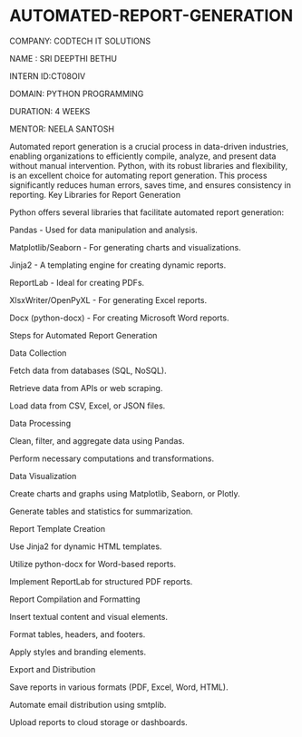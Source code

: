 # AUTOMATED-REPORT-GENERATION

COMPANY: CODTECH IT SOLUTIONS

NAME : SRI DEEPTHI BETHU

INTERN ID:CT08OIV

DOMAIN: PYTHON PROGRAMMING

DURATION: 4 WEEKS

MENTOR: NEELA SANTOSH

Automated report generation is a crucial process in data-driven industries, enabling organizations to efficiently compile, analyze, and present data without manual intervention. Python, with its robust libraries and flexibility, is an excellent choice for automating report generation. This process significantly reduces human errors, saves time, and ensures consistency in reporting.
Key Libraries for Report Generation

Python offers several libraries that facilitate automated report generation:

Pandas - Used for data manipulation and analysis.

Matplotlib/Seaborn - For generating charts and visualizations.

Jinja2 - A templating engine for creating dynamic reports.

ReportLab - Ideal for creating PDFs.

XlsxWriter/OpenPyXL - For generating Excel reports.

Docx (python-docx) - For creating Microsoft Word reports.

Steps for Automated Report Generation

Data Collection

Fetch data from databases (SQL, NoSQL).

Retrieve data from APIs or web scraping.

Load data from CSV, Excel, or JSON files.

Data Processing

Clean, filter, and aggregate data using Pandas.

Perform necessary computations and transformations.

Data Visualization

Create charts and graphs using Matplotlib, Seaborn, or Plotly.

Generate tables and statistics for summarization.

Report Template Creation

Use Jinja2 for dynamic HTML templates.

Utilize python-docx for Word-based reports.

Implement ReportLab for structured PDF reports.

Report Compilation and Formatting

Insert textual content and visual elements.

Format tables, headers, and footers.

Apply styles and branding elements.

Export and Distribution

Save reports in various formats (PDF, Excel, Word, HTML).

Automate email distribution using smtplib.

Upload reports to cloud storage or dashboards.

